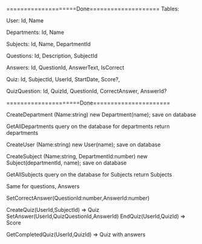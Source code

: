 ====================Done====================
Tables:

User:
Id, Name

Departments:
Id, Name

Subjects:
Id, Name, DepartmentId

Questions:
Id, Description, SubjectId

Answers:
Id, QuestionId, AnswerText, IsCorrect

Quiz:
Id, SubjectId, UserId, StartDate, Score?,

QuizQuestion:
Id, QuizId, QuestionId, CorrectAnswer, AnswerId?

=====================Done======================

CreateDepartment (Name:string)
new Department(name);
save on database

GetAllDepartments
query on the database for departments
return departments

CreateUser (Name:string)
new User(name);
save on database

CreateSubject (Name:string, DepartmentId:number)
new Subject(departmentId, name);
save on database

GetAllSubjects
query on the database for Subjects
return Subjects

Same for questions, Answers

SetCorrectAnswer(QuestionId:number,AnswerId:number)

CreateQuiz(UserId,SubjectId) => Quiz
SetAnswer(UserId,QuizQuestionId,AnswerId)
EndQuiz(UserId,QuizId) => Score

GetCompletedQuiz(UserId,QuizId) => Quiz with answers
